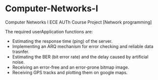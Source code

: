 # Computer-Networks-I
Computer Networks I ECE AUTh Course Project  [Network programming]

The required userApplication functions are:

- Estimating the response time (ping) of the server.
- Implementing an ARQ mechanism for error checking and reliable data trasnfer.
- Estimating the BER (bit error rate) and the delay caused by artificial noise.
- Receiving an error-free and an error-prone bitmap image.
- Receiving GPS tracks and plotting them on google maps.
